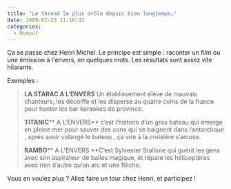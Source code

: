 ```yaml
---
title: "Le thread le plus drôle depuis bien longtemps…"
date: 2009-02-23 11:16:32
categories:
  - Humour
---
```


Ça se passe chez Henri Michel. Le principe est simple&nbsp;: raconter un film ou une émission à l'envers, en quelques mots. Les résultats sont assez vite hilarants.

<!-- more -->

Exemples&nbsp;:

> **LA STARAC A L’ENVERS**
> Un établissement élève de mauvais chanteurs, les décoiffe et les disperse au quatre coins de la france pour hanter les bar karaokes de province.
> 
> **TITANIC**** A L’ENVERS**
> c’est l’histoire d’un gros bateau qui émerge en pleine mer pour sauver des cons qui se baignent dans l’antarctique , aprés avoir vidangé le bateau , ça vire à la croisière s’amuse.
> 
> **RAMBO**** A L’ENVERS
> **C’est Sylvester Stallone qui guérit les gens avec son aspirateur de balles magique, et répare les hélicoptères avec rien d’autre qu’un arc et une flèche.

Vous en voulez plus&nbsp;? Allez faire un tour chez Henri, et participez&nbsp;!